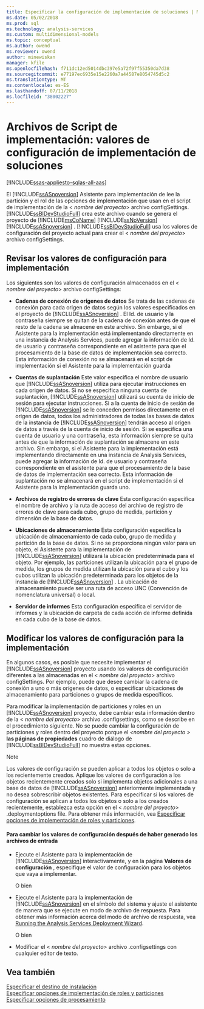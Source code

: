 ```yaml
---
title: Especificar la configuración de implementación de soluciones | Microsoft Docs
ms.date: 05/02/2018
ms.prod: sql
ms.technology: analysis-services
ms.custom: multidimensional-models
ms.topic: conceptual
ms.author: owend
ms.reviewer: owend
author: minewiskan
manager: kfile
ms.openlocfilehash: f711dc12ed5014dbc397e5a72f97f55350da7d38
ms.sourcegitcommit: e77197ec6935e15e2260a7a44587e8054745d5c2
ms.translationtype: MT
ms.contentlocale: es-ES
ms.lasthandoff: 07/11/2018
ms.locfileid: "38002227"
---
```

# <a name="deployment-script-files---solution-deployment-config-settings"></a>Archivos de Script de implementación: valores de configuración de implementación de soluciones
[!INCLUDE[ssas-appliesto-sqlas-all-aas](../../includes/ssas-appliesto-sqlas-all-aas.md)]

  El [!INCLUDE[ssASnoversion](../../includes/ssasnoversion-md.md)] Asistente para implementación de lee la partición y el rol de las opciones de implementación que usan en el script de implementación de la \< *nombre del proyecto*> archivo configSettings. [!INCLUDE[ssBIDevStudioFull](../../includes/ssbidevstudiofull-md.md)] crea este archivo cuando se genera el proyecto de [!INCLUDE[msCoName](../../includes/msconame-md.md)] [!INCLUDE[ssNoVersion](../../includes/ssnoversion-md.md)] [!INCLUDE[ssASnoversion](../../includes/ssasnoversion-md.md)] . [!INCLUDE[ssBIDevStudioFull](../../includes/ssbidevstudiofull-md.md)] usa los valores de configuración del proyecto actual para crear el \< *nombre del proyecto*> archivo configSettings.  
  
## <a name="reviewing-the-configuration-settings-for-deployment"></a>Revisar los valores de configuración para implementación  
 Los siguientes son los valores de configuración almacenados en el \< *nombre del proyecto*> archivo configSettings:  
  
-   **Cadenas de conexión de orígenes de datos** Se trata de las cadenas de conexión para cada origen de datos según los valores especificados en el proyecto de [!INCLUDE[ssASnoversion](../../includes/ssasnoversion-md.md)] . El Id. de usuario y la contraseña siempre se quitan de la cadena de conexión antes de que el resto de la cadena se almacene en este archivo. Sin embargo, si el Asistente para la implementación está implementando directamente en una instancia de Analysis Services, puede agregar la información de Id. de usuario y contraseña correspondiente en el asistente para que el procesamiento de la base de datos de implementación sea correcto. Esta información de conexión no se almacenará en el script de implementación si el Asistente para la implementación guarda  
  
-   **Cuentas de suplantación** Este valor especifica el nombre de usuario que [!INCLUDE[ssASnoversion](../../includes/ssasnoversion-md.md)] utiliza para ejecutar instrucciones en cada origen de datos. Si no se especifica ninguna cuenta de suplantación, [!INCLUDE[ssASnoversion](../../includes/ssasnoversion-md.md)] utilizará su cuenta de inicio de sesión para ejecutar instrucciones. Si a la cuenta de inicio de sesión de [!INCLUDE[ssASnoversion](../../includes/ssasnoversion-md.md)] se le conceden permisos directamente en el origen de datos, todos los administradores de todas las bases de datos de la instancia de [!INCLUDE[ssASnoversion](../../includes/ssasnoversion-md.md)] tendrán acceso al origen de datos a través de la cuenta de inicio de sesión. Si se especifica una cuenta de usuario y una contraseña, esta información siempre se quita antes de que la información de suplantación se almacene en este archivo. Sin embargo, si el Asistente para la implementación está implementando directamente en una instancia de Analysis Services, puede agregar la información de Id. de usuario y contraseña correspondiente en el asistente para que el procesamiento de la base de datos de implementación sea correcto. Esta información de suplantación no se almacenará en el script de implementación si el Asistente para la implementación guarda uno.  
  
-   **Archivos de registro de errores de clave** Esta configuración especifica el nombre de archivo y la ruta de acceso del archivo de registro de errores de clave para cada cubo, grupo de medida, partición y dimensión de la base de datos.  
  
-   **Ubicaciones de almacenamiento** Esta configuración especifica la ubicación de almacenamiento de cada cubo, grupo de medida y partición de la base de datos. Si no se proporciona ningún valor para un objeto, el Asistente para la implementación de [!INCLUDE[ssASnoversion](../../includes/ssasnoversion-md.md)] utilizará la ubicación predeterminada para el objeto. Por ejemplo, las particiones utilizan la ubicación para el grupo de medida, los grupos de medida utilizan la ubicación para el cubo y los cubos utilizan la ubicación predeterminada para los objetos de la instancia de [!INCLUDE[ssASnoversion](../../includes/ssasnoversion-md.md)] . La ubicación de almacenamiento puede ser una ruta de acceso UNC (Convención de nomenclatura universal) o local.  
  
-   **Servidor de informes** Esta configuración especifica el servidor de informes y la ubicación de carpeta de cada acción de informe definida en cada cubo de la base de datos.  
  
## <a name="modifying-the-configuration-settings-for-deployment"></a>Modificar los valores de configuración para la implementación  
 En algunos casos, es posible que necesite implementar el [!INCLUDE[ssASnoversion](../../includes/ssasnoversion-md.md)] proyecto usando los valores de configuración diferentes a las almacenadas en el \< *nombre del proyecto*> archivo configSettings. Por ejemplo, puede que desee cambiar la cadena de conexión a uno o más orígenes de datos, o especificar ubicaciones de almacenamiento para particiones o grupos de medida específicos.  
  
 Para modificar la implementación de particiones y roles en un [!INCLUDE[ssASnoversion](../../includes/ssasnoversion-md.md)] proyecto, debe cambiar esta información dentro de la \< *nombre del proyecto*> archivo .configsettings, como se describe en el procedimiento siguiente. No se puede cambiar la configuración de particiones y roles dentro del proyecto porque el  *\<nombre del proyecto >* **las páginas de propiedades** cuadro de diálogo de [!INCLUDE[ssBIDevStudioFull](../../includes/ssbidevstudiofull-md.md)] no muestra estas opciones.  
  
> [!NOTE]  
>  Los valores de configuración se pueden aplicar a todos los objetos o solo a los recientemente creados. Aplique los valores de configuración a los objetos recientemente creados solo si implementa objetos adicionales a una base de datos de [!INCLUDE[ssASnoversion](../../includes/ssasnoversion-md.md)] anteriormente implementada y no desea sobrescribir objetos existentes. Para especificar si los valores de configuración se aplican a todos los objetos o solo a los creados recientemente, establezca esta opción en el \< *nombre del proyecto*> .deploymentoptions file. Para obtener más información, vea [Especificar opciones de implementación de roles y particiones](../../analysis-services/multidimensional-models/deployment-script-files-partition-and-role-deployment-options.md).  
  
#### <a name="to-change-configuration-settings-after-the-input-files-have-been-generated"></a>Para cambiar los valores de configuración después de haber generado los archivos de entrada  
  
-   Ejecute el Asistente para la implementación de [!INCLUDE[ssASnoversion](../../includes/ssasnoversion-md.md)] interactivamente, y en la página **Valores de configuración** , especifique el valor de configuración para los objetos que vaya a implementar.  
  
     O bien  
  
-   Ejecute el Asistente para la implementación de [!INCLUDE[ssASnoversion](../../includes/ssasnoversion-md.md)] en el símbolo del sistema y ajuste el asistente de manera que se ejecute en modo de archivo de respuesta. Para obtener más información acerca del modo de archivo de respuesta, vea [Running the Analysis Services Deployment Wizard](../../analysis-services/multidimensional-models/running-the-analysis-services-deployment-wizard.md).  
  
     O bien  
  
-   Modificar el \< *nombre del proyecto*> archivo .configsettings con cualquier editor de texto.  
  
## <a name="see-also"></a>Vea también  
 [Especificar el destino de instalación](../../analysis-services/multidimensional-models/deployment-script-files-specifying-the-installation-target.md)   
 [Especificar opciones de implementación de roles y particiones](../../analysis-services/multidimensional-models/deployment-script-files-partition-and-role-deployment-options.md)   
 [Especificar opciones de procesamiento](../../analysis-services/multidimensional-models/deployment-script-files-specifying-processing-options.md)  
  
  
